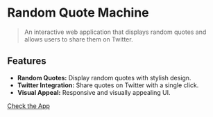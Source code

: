 # Random Quote Machine

> An interactive web application that displays random quotes and allows users to share them on Twitter.

## Features

- **Random Quotes:** Display random quotes with stylish design.
- **Twitter Integration:** Share quotes on Twitter with a single click.
- **Visual Appeal:** Responsive and visually appealing UI.

[Check the App](https://rapid-sister.surge.sh/)